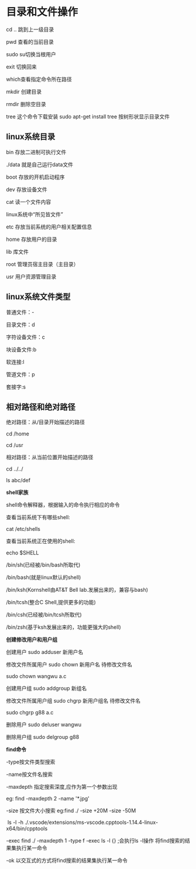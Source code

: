 # 目录和文件操作

cd .. 跳到上一级目录

pwd 查看的当前目录

sudo su切换当根用户

exit 切换回来

which查看指定命令所在路径

mkdir 创建目录

rmdir 删除空目录

tree 这个命令下载安装 sudo apt-get install tree  按树形状显示目录文件

##  **linux系统目录**

bin 存放二进制可执行文件

./data 就是自己运行data文件

boot 存放的开机启动程序

dev 存放设备文件

cat 读一个文件内容

linux系统中“所见皆文件”

etc 存放当前系统的用户相关配置信息

home 存放用户的目录

lib  库文件

root 管理员宿主目录（主目录）

usr 用户资源管理目录

## **linux系统文件类型**

普通文件：-

目录文件：d

字符设备文件：c

块设备文件:b

软连接:l

管道文件：p

套接字:s

## **相对路径和绝对路径**

绝对路径：从/目录开始描述的路径

cd /home

cd /usr

相对路径：从当前位置开始描述的路径

cd ../../

ls abc/def



**shell家族**

shell命令解释器，根据输入的命令执行相应的命令

查看当前系统下有哪些shell:

cat /etc/shells

查看当前系统正在使用的shell:

echo $SHELL

/bin/sh(已经被/bin/bash所取代)

/bin/bash(就是linux默认的shell)

/bin/ksh(Kornshell由AT&T Bell lab.发展出来的，兼容与bash)

/bin/tcsh(整合C Shell,提供更多的功能)

/bin/csh(已经被/bin/tcsh所取代)

/bin/zsh(基于ksh发展出来的，功能更强大的shell)

**创建修改用户和用户组**

创建用户  sudo adduser 新用户名

修改文件所属用户 sudo chown 新用户名 待修改文件名

sudo chown wangwu a.c

创建用户组 sudo addgroup 新组名

修改文件所属用户组  sudo chgrp 新用户组名 待修改文件名

sudo chgrp g88 a.c

删除用户 sudo deluser wangwu

删除用户组 sudo delgroup g88

**find命令**

-type按文件类型搜索

-name按文件名搜索

-maxdepth 指定搜索深度,应作为第一个参数出现

eg:   find -maxdepth 2 -name '*.jpg'

-size 按文件大小搜索  eg:find ./ -size +20M -size -50M

​                                              ls -l -h ./.vscode/extensions/ms-vscode.cpptools-1.14.4-linux-x64/bin/cpptools

-exec               find ./ -maxdepth 1 -type f -exec ls -l {} \;会执行ls -l操作    将find搜索的结果集执行某一命令

-ok         以交互式的方式将find搜索的结果集执行某一命令









